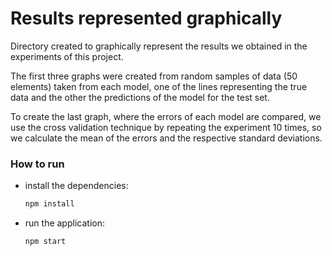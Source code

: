 # Results represented graphically

Directory created to graphically represent the results we obtained in the experiments of this project.

The first three graphs were created from random samples
of data (50 elements) taken from each model, one of the lines
representing the true data and the other the predictions of the
model for the test set.

To create the last graph, where the errors of each model are compared, 
we use the cross validation technique by repeating the experiment 10 times, 
so we calculate the mean of the errors and the respective standard deviations.

### How to run
 * install the dependencies:
    ```sh 
    npm install
    ```
 * run the application:
    ```sh 
    npm start
    ```
